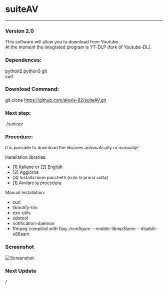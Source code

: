 # **suiteAV**
---
### Version 2.0
This software will allow you to download from Youtube.  
At the moment the integrated program is YT-DLP (fork of Youtube-DL).


### Dependences:
python2
python3
git  
curl

### Download Command:
git clone https://github.com/alexis-82/suiteAV.git

### Next step:
./suiteav

### Procedure:
It is possible to download the libraries automatically or manually!

Installation libraries:    
- [1] Italiano or [2] English   
- [2] Aggiorna  
- [3] Installazione pacchetti (solo la prima volta)  
- [1] Avviare la procedura

Manual Installation:

- curl  
- libnotify-bin
- exo-utils
- xdotool
- notification-daemon
- ffmpeg compiled with flag ./configure --enable-libmp3lame --disable-x86asm

### Screenshot
![Screenshot](https://i.postimg.cc/NGdbwrnL/suiteav.png)

> 
### Next Update

/


